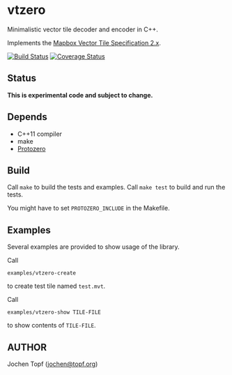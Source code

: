 # vtzero

Minimalistic vector tile decoder and encoder in C++.

Implements the [Mapbox Vector Tile Specification 2.x](https://www.mapbox.com/vector-tiles/specification).

[![Build Status](https://travis-ci.org/mapbox/vtzero.svg?branch=master)](https://travis-ci.org/mapbox/vtzero)
[![Coverage Status](https:/codecov.io/gh/mapbox/vtzero/branch/master/graph/badge.svg)](https://codecov.io/gh/mapbox/vtzero)

## Status

**This is experimental code and subject to change.**


## Depends

* C++11 compiler
* make
* [Protozero](https://github.com/mapbox/protozero)


## Build

Call `make` to build the tests and examples. Call `make test` to build and
run the tests.

You might have to set `PROTOZERO_INCLUDE` in the Makefile.


## Examples

Several examples are provided to show usage of the library.

Call

    examples/vtzero-create

to create test tile named `test.mvt`.

Call

    examples/vtzero-show TILE-FILE

to show contents of `TILE-FILE`.


## AUTHOR

Jochen Topf (jochen@topf.org)

